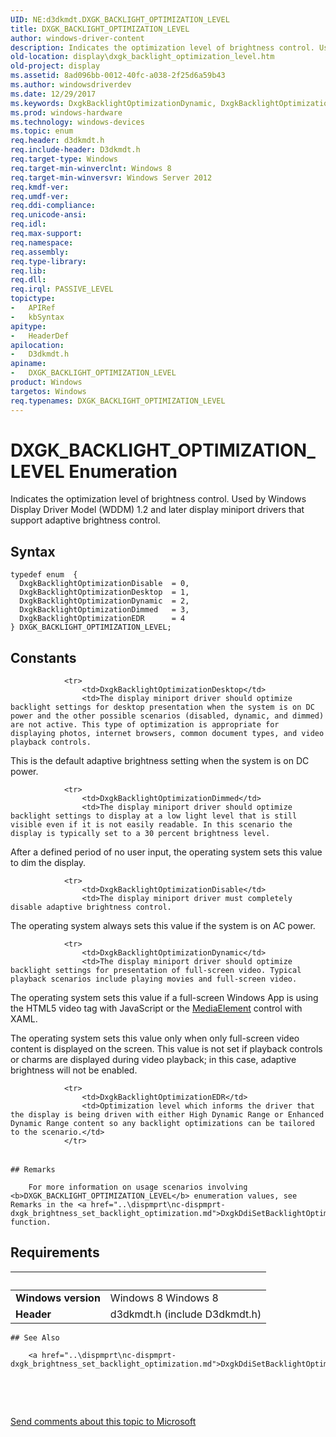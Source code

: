 ```yaml
---
UID: NE:d3dkmdt.DXGK_BACKLIGHT_OPTIMIZATION_LEVEL
title: DXGK_BACKLIGHT_OPTIMIZATION_LEVEL
author: windows-driver-content
description: Indicates the optimization level of brightness control. Used by Windows Display Driver Model (WDDM) 1.2 and later display miniport drivers that support adaptive brightness control.
old-location: display\dxgk_backlight_optimization_level.htm
old-project: display
ms.assetid: 8ad096bb-0012-40fc-a038-2f25d6a59b43
ms.author: windowsdriverdev
ms.date: 12/29/2017
ms.keywords: DxgkBacklightOptimizationDynamic, DxgkBacklightOptimizationDimmed, d3dkmdt/DxgkBacklightOptimizationDynamic, d3dkmdt/DxgkBacklightOptimizationDisable, DxgkBacklightOptimizationEDR, d3dkmdt/DXGK_BACKLIGHT_OPTIMIZATION_LEVEL, d3dkmdt/DxgkBacklightOptimizationEDR, d3dkmdt/DxgkBacklightOptimizationDimmed, DXGK_BACKLIGHT_OPTIMIZATION_LEVEL enumeration [Display Devices], DxgkBacklightOptimizationDisable, display.dxgk_backlight_optimization_level, DXGK_BACKLIGHT_OPTIMIZATION_LEVEL, d3dkmdt/DxgkBacklightOptimizationDesktop, DxgkBacklightOptimizationDesktop
ms.prod: windows-hardware
ms.technology: windows-devices
ms.topic: enum
req.header: d3dkmdt.h
req.include-header: D3dkmdt.h
req.target-type: Windows
req.target-min-winverclnt: Windows 8
req.target-min-winversvr: Windows Server 2012
req.kmdf-ver: 
req.umdf-ver: 
req.ddi-compliance: 
req.unicode-ansi: 
req.idl: 
req.max-support: 
req.namespace: 
req.assembly: 
req.type-library: 
req.lib: 
req.dll: 
req.irql: PASSIVE_LEVEL
topictype:
-	APIRef
-	kbSyntax
apitype:
-	HeaderDef
apilocation:
-	D3dkmdt.h
apiname:
-	DXGK_BACKLIGHT_OPTIMIZATION_LEVEL
product: Windows
targetos: Windows
req.typenames: DXGK_BACKLIGHT_OPTIMIZATION_LEVEL
---
```


# DXGK_BACKLIGHT_OPTIMIZATION_LEVEL Enumeration
Indicates the optimization level of brightness control. Used by Windows Display Driver Model (WDDM) 1.2 and later display miniport drivers that support adaptive brightness control.

## Syntax
````
typedef enum  { 
  DxgkBacklightOptimizationDisable  = 0,
  DxgkBacklightOptimizationDesktop  = 1,
  DxgkBacklightOptimizationDynamic  = 2,
  DxgkBacklightOptimizationDimmed   = 3,
  DxgkBacklightOptimizationEDR      = 4
} DXGK_BACKLIGHT_OPTIMIZATION_LEVEL;
````

## Constants

<table>
            
                <tr>
                    <td>DxgkBacklightOptimizationDesktop</td>
                    <td>The display miniport driver should optimize backlight settings for desktop presentation when the system is on DC power and the other possible scenarios (disabled, dynamic, and dimmed) are not active. This type of optimization is appropriate for displaying photos, internet browsers, common document types, and video playback controls.

This is the default adaptive brightness setting when the system is on DC power.</td>
                </tr>
            
                <tr>
                    <td>DxgkBacklightOptimizationDimmed</td>
                    <td>The display miniport driver should optimize backlight settings to display at a low light level that is still visible even if it is not easily readable. In this scenario the display is typically set to a 30 percent brightness level.

After a defined period of no user input, the operating system sets this value to dim the display.</td>
                </tr>
            
                <tr>
                    <td>DxgkBacklightOptimizationDisable</td>
                    <td>The display miniport driver must completely disable adaptive brightness control.

The operating system always sets this value if the system is on AC power.</td>
                </tr>
            
                <tr>
                    <td>DxgkBacklightOptimizationDynamic</td>
                    <td>The display miniport driver should optimize backlight settings for presentation of full-screen video. Typical playback scenarios include playing movies and full-screen video. 

The operating system sets this value if a full-screen Windows App is using the HTML5 video tag with JavaScript or the <a href="https://msdn.microsoft.com/5146a1d4-17f0-4da2-a8ba-b121f9beeb21">MediaElement</a> control with XAML.

The operating system sets this value only when only full-screen video content is displayed on the screen. This value is not set if playback controls or charms are displayed during video playback; in this case, adaptive brightness will not be enabled.</td>
                </tr>
            
                <tr>
                    <td>DxgkBacklightOptimizationEDR</td>
                    <td>Optimization level which informs the driver that the display is being driven with either High Dynamic Range or Enhanced Dynamic Range content so any backlight optimizations can be tailored to the scenario.</td>
                </tr>
</table>

    ## Remarks

        For more information on usage scenarios involving <b>DXGK_BACKLIGHT_OPTIMIZATION_LEVEL</b> enumeration values, see Remarks in the <a href="..\dispmprt\nc-dispmprt-dxgk_brightness_set_backlight_optimization.md">DxgkDdiSetBacklightOptimization</a> function.

## Requirements
| &nbsp; | &nbsp; |
| ---- |:---- |
| **Windows version** | Windows 8 Windows 8 |
| **Header** | d3dkmdt.h (include D3dkmdt.h) |

    ## See Also

        <a href="..\dispmprt\nc-dispmprt-dxgk_brightness_set_backlight_optimization.md">DxgkDdiSetBacklightOptimization</a>

 

 

<a href="mailto:wsddocfb@microsoft.com?subject=Documentation%20feedback [display\display]:%20DXGK_BACKLIGHT_OPTIMIZATION_LEVEL enumeration%20 RELEASE:%20(12/29/2017)&amp;body=%0A%0APRIVACY STATEMENT%0A%0AWe use your feedback to improve the documentation. We don't use your email address for any other purpose, and we'll remove your email address from our system after the issue that you're reporting is fixed. While we're working to fix this issue, we might send you an email message to ask for more info. Later, we might also send you an email message to let you know that we've addressed your feedback.%0A%0AFor more info about Microsoft's privacy policy, see http://privacy.microsoft.com/en-us/default.aspx." title="Send comments about this topic to Microsoft">Send comments about this topic to Microsoft</a>